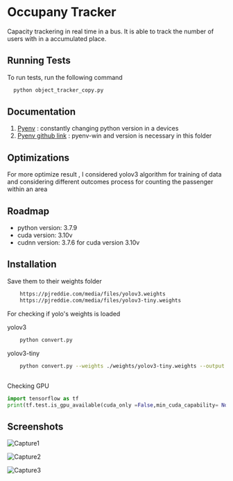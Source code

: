 
# Occupany Tracker
Capacity trackering in real time in a bus. It is able to track the number of users with in a accumulated place.


## Running Tests

To run tests, run the following command

```bash
  python object_tracker_copy.py
```


## Documentation

1. [Pyenv](https://k0nze.dev/posts/install-pyenv-venv-vscode/) : constantly changing python version in a  devices
2. [Pyenv github link](https://github.com/pyenv-win/pyenv-win) : pyenv-win and version is necessary in this  folder
## Optimizations
For more optimize result , I considered yolov3 algorithm for training of data and considering different outcomes process for counting the passenger within an area


## Roadmap

- python version: 3.7.9
- cuda version: 3.10v
- cudnn version: 3.7.6 for cuda version 3.10v


## Installation
Save them to their weights folder

```bash
    https://pjreddie.com/media/files/yolov3.weights
    https://pjreddie.com/media/files/yolov3-tiny.weights
```
For checking if yolo's weights is loaded

yolov3
```bash
    python convert.py
```
yolov3-tiny
```bash
    python convert.py --weights ./weights/yolov3-tiny.weights --output ./weights/yolov3-tiny.tf
```
## 

Checking GPU
```python
import tensorflow as tf
print(tf.test.is_gpu_available(cuda_only =False,min_cuda_capability= None))
```


## Screenshots


![Capture1](https://raw.githubusercontent.com/anish9999/Occupancy_Tracker/master/Screenshot/Capture3.png?token=GHSAT0AAAAAAB4OQPJHBMGVWXNPIGGY6AGQY7GCVPQ)

![Capture2](https://raw.githubusercontent.com/anish9999/Occupancy_Tracker/master/Screenshot/Capture1.PNG?token=GHSAT0AAAAAAB4OQPJGSO5LTPNCTG5Q4USCY7GCXGQ)

![Capture3](https://raw.githubusercontent.com/anish9999/Occupancy_Tracker/master/Screenshot/Capture2.png?token=GHSAT0AAAAAAB4OQPJGYBMAQ37ELOVG3BQKY7GCUMA)


